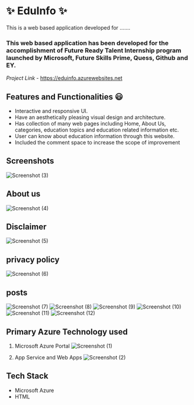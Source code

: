 # ✨ EduInfo ✨

This is a web based application developed for .......

### This web based application has been developed for the accomplishment of Future Ready Talent Internship program launched by Microsoft, Future Skills Prime, Quess, Github and EY.


*Project Link* - https://eduinfo.azurewebsites.net

## Features and Functionalities 😃

- Interactive and responsive UI.
- Have an aesthetically pleasing visual design and architecture.
- Has collection of many web pages including Home, About Us, categories, education topics and education related information etc.
- User can know about education information through this website.
- Included the comment space to increase the scope of improvement 

## Screenshots
![Screenshot (3)](https://user-images.githubusercontent.com/116800248/204778200-be6ad75f-28bd-4629-81ff-5ceb62d5e809.png)

## About us
![Screenshot (4)](https://user-images.githubusercontent.com/116800248/204778429-eaa73251-2bc1-4081-ad5d-7d794a3ea0f5.png)

## Disclaimer
![Screenshot (5)](https://user-images.githubusercontent.com/116800248/204778549-00891940-59e9-4b0f-bfd8-8c5ef5a439ed.png)

## privacy policy
![Screenshot (6)](https://user-images.githubusercontent.com/116800248/204778634-5b5eb691-4b05-4be6-9a57-f3c8b8689fc2.png)

## posts
![Screenshot (7)](https://user-images.githubusercontent.com/116800248/204778923-04c4125a-4779-452e-9db0-d11c822c7cc5.png)
![Screenshot (8)](https://user-images.githubusercontent.com/116800248/204779049-c61bb0cd-1291-49e4-acf0-55e513df7a9c.png)
![Screenshot (9)](https://user-images.githubusercontent.com/116800248/204779086-463d78ba-d40a-4180-9a7d-bdf80d2e6f74.png)
![Screenshot (10)](https://user-images.githubusercontent.com/116800248/204779117-0858f811-32b0-461a-8eab-5d195d6bca66.png)
![Screenshot (11)](https://user-images.githubusercontent.com/116800248/204779148-42dd51dd-054a-4e44-84d6-3330642e4c00.png)
![Screenshot (12)](https://user-images.githubusercontent.com/116800248/204778988-4402425f-72c3-4546-8e36-9c051eaaeb93.png)

## Primary Azure Technology used
1. Microsoft Azure Portal
![Screenshot (1)](https://user-images.githubusercontent.com/116800248/204779217-c459436a-350f-442e-9e81-dc0e2b15e2af.png)

2. App Service and Web Apps
![Screenshot (2)](https://user-images.githubusercontent.com/116800248/204779265-238af0c1-9343-4378-9259-4a547be9bbb5.png)

## Tech Stack
- Microsoft Azure
- HTML
